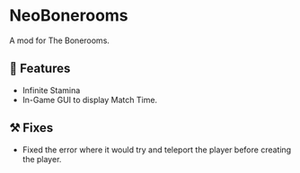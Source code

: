# NeoBonerooms

A mod for The Bonerooms.

## 🚀 Features

- Infinite Stamina
- In-Game GUI to display Match Time.

## ⚒️ Fixes

- Fixed the error where it would try and teleport the player before creating the player.